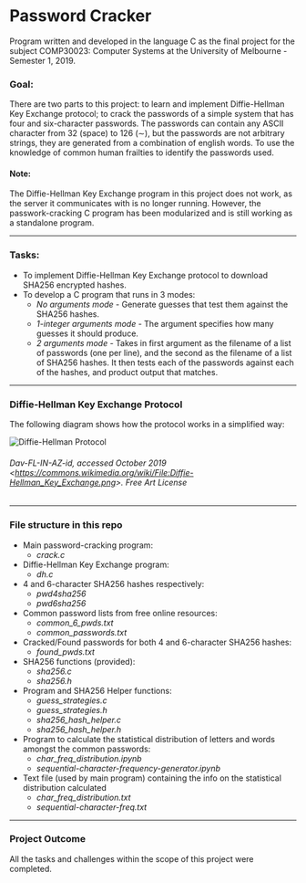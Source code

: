 # Password Cracker
Program written and developed in the language C as the final project for the subject COMP30023: Computer Systems at the University of Melbourne - Semester 1, 2019.

### Goal:

There are two parts to this project: to learn and implement Diffie-Hellman Key Exchange protocol; to crack the passwords of a simple system that has four and six-character passwords. The passwords can contain any ASCII character from 32 (space) to 126 (∼), but the passwords are not arbitrary strings, they are generated from a combination of english words. To use the knowledge of common human frailties to identify the passwords used.

#### Note:

The Diffie-Hellman Key Exchange program in this project does not work, as the server it communicates with is no longer running. However, the passwork-cracking C program has been modularized and is still working as a standalone program.

---

### Tasks:
- To implement Diffie-Hellman Key Exchange protocol to download SHA256 encrypted hashes.
- To develop a C program that runs in 3 modes:
  - _No arguments mode_ - Generate guesses that test them against the SHA256 hashes.
  - _1-integer arguments mode_ - The argument specifies how many guesses it should produce.
  - _2 arguments mode_ - Takes in first argument as the filename of a list of passwords (one per line), and the second as the filename of a list of SHA256 hashes. It then tests each of the passwords against each of the hashes, and product output that matches.
  
---

### Diffie-Hellman Key Exchange Protocol

The following diagram shows how the protocol works in a simplified way:

![Diffie-Hellman Protocol](https://upload.wikimedia.org/wikipedia/commons/thumb/a/a9/Diffie-Hellman_Key_Exchange.png/451px-Diffie-Hellman_Key_Exchange.png)

###### 	Dav-FL-IN-AZ-id, accessed October 2019 \<<https://commons.wikimedia.org/wiki/File:Diffie-Hellman_Key_Exchange.png>\>. Free Art License

---

### File structure in this repo
- Main password-cracking program: 
  - _crack.c_
- Diffie-Hellman Key Exchange program: 
  - _dh.c_
- 4 and 6-character SHA256 hashes respectively:
  - _pwd4sha256_
  - _pwd6sha256_
- Common password lists from free online resources: 
  - _common_6_pwds.txt_
  - _common_passwords.txt_
- Cracked/Found passwords for both 4 and 6-character SHA256 hashes:
  - _found_pwds.txt_
- SHA256 functions (provided):
  - _sha256.c_
  - _sha256.h_
- Program and SHA256 Helper functions:
  - _guess_strategies.c_
  - _guess_strategies.h_
  - _sha256_hash_helper.c_
  - _sha256_hash_helper.h_
- Program to calculate the statistical distribution of letters and words amongst the common passwords:
  - _char_freq_distribution.ipynb_
  - _sequential-character-frequency-generator.ipynb_
- Text file (used by main program) containing the info on the statistical distribution calculated
  - _char_freq_distribution.txt_
  - _sequential-character-freq.txt_
  
---

### Project Outcome

All the tasks and challenges within the scope of this project were completed.
